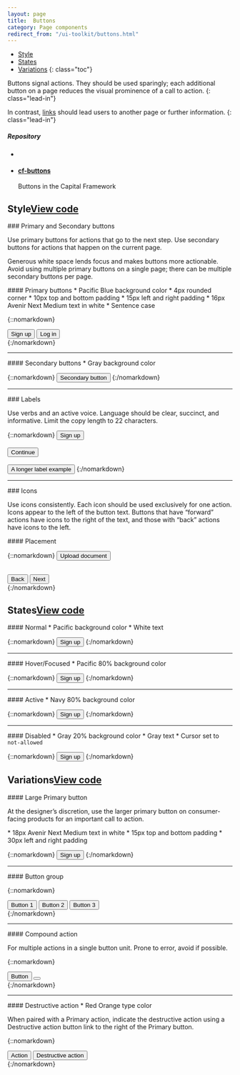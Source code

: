 ```yaml
---
layout: page
title:  Buttons
category: Page components
redirect_from: "/ui-toolkit/buttons.html"
---
```


- [Style](#style)
- [States](#states)
- [Variations](#variations)
{: class="toc"}

<div class="content-50 content-first">

Buttons signal actions. They should be used sparingly; each additional button on a page reduces the visual prominence of a call to action.
{: class="lead-in"}

In contrast, <a href="/design-manual/ui-toolkit/links.html">links</a> should lead users to another page or further information.
{: class="lead-in"}

</div>

<div class="content-50 content-last">
  <h5 class="repo-list-header">Repository</h5>
  <ul class="repo-list">
    <li>
      <span class="cf-icon cf-icon-github"></span>
    </li>
    <li>
      <a href="https://github.com/cfpb/cf-buttons"><h4>cf-buttons</h4></a>
      <p>Buttons in the Capital Framework</p>
    </li>
  </ul>
</div>

<h2 id="style">Style<span class="cf-code-link"><a href="https://cfpb.github.io/cf-buttons/docs/">View code <span class="cf-icon cf-icon-external-link"></span></a></span></h2>

<div class="content-33 content-first">
### Primary and Secondary buttons
<p>Use primary buttons for actions that go to the next step. Use secondary buttons for actions that happen on the current page.</p>

<p>Generous white space lends focus and makes buttons more actionable. Avoid using multiple primary buttons on a single page; there can be multiple secondary buttons per page.</p>
</div>

<div class="content-67 content-last">

<div class="content-67 content-first">
#### Primary buttons
* Pacific Blue background color
* 4px rounded corner
* 10px top and bottom padding
* 15px left and right padding
* 16px Avenir Next Medium text in white
* Sentence case
</div>

<div class="content-33 content-last">

{::nomarkdown}
<div class="m-btn-group">
    <button class="a-btn">Sign up</button>
    <button class="a-btn a-btn__link">Log in</button>
</div>
{:/nomarkdown}

</div>

---

<div class="content-67 content-first">
#### Secondary buttons
* Gray background color
</div>

<div class="content-33 content-last">

{::nomarkdown}
<button class="a-btn a-btn__secondary">Secondary button</button>
{:/nomarkdown}

</div>

</div>

---

<div class="content-33 content-first">
### Labels
<p>Use verbs and an active voice. Language should be clear, succinct, and informative.  Limit the copy length to 22 characters.</p>
</div>

<div class="content-67 content-last">

{::nomarkdown}
<button class="a-btn">Sign up</button><br><br>
<button class="a-btn">Continue</button><br><br>
<button class="a-btn">A longer label example</button>
{:/nomarkdown}

</div>

---

<div class="content-33 content-first">
### Icons
<p>Use icons consistently. Each icon should be used exclusively for one action. Icons appear to the left of the button text. Buttons that have “forward” actions have icons to the right of the text, and those with “back” actions have icons to the left.</p>
</div>

<div class="content-67 content-last">
#### Placement

{::nomarkdown}
<button class="a-btn">
    <span class="a-btn_icon__left cf-icon cf-icon-upload"></span>
    Upload document
</button>
<br><br>

<div class="m-btn-group">
    <button class="a-btn">
        <span class="a-btn_icon__left cf-icon cf-icon-left"></span>
        Back
    </button>
    <button class="a-btn">
        Next
        <span class="a-btn_icon__right cf-icon cf-icon-right"></span>
    </button>
</div>
{:/nomarkdown}

</div>

<h2 id="states">States<span class="cf-code-link"><a href="https://cfpb.github.io/cf-buttons/docs/">View code <span class="cf-icon cf-icon-external-link"></span></a></span></h2>

<div class="content-33 content-first">
#### Normal
* Pacific background color
* White text
</div>

<div class="content-67 content-last">

{::nomarkdown}
<button class="a-btn">Sign up</button>
{:/nomarkdown}

</div>

---

<div class="content-33 content-first">
#### Hover/Focused
* Pacific 80% background color
</div>

<div class="content-67 content-last">

{::nomarkdown}
<button class="a-btn hover">Sign up</button>
{:/nomarkdown}

</div>

---

<div class="content-33 content-first">
#### Active
* Navy 80% background color
</div>

<div class="content-67 content-last">

{::nomarkdown}
<button class="a-btn active">Sign up</button>
{:/nomarkdown}

</div>


---

<div class="content-33 content-first">
#### Disabled
* Gray 20% background color
* Gray text
* Cursor set to <code>not-allowed</code>
</div>

<div class="content-67 content-last">

{::nomarkdown}
<button class="a-btn a-btn__disabled">Sign up</button>
{:/nomarkdown}

</div>

<h2 id="variations">Variations<span class="cf-code-link"><a href="https://cfpb.github.io/cf-buttons/docs/">View code <span class="cf-icon cf-icon-external-link"></span></a></span></h2>

<div class="content-33 content-first">
#### Large Primary button
<p>At the designer’s discretion, use the larger primary button on consumer-facing products for an important call to action.</p>
* 18px Avenir Next Medium text in white
* 15px top and bottom padding
* 30px left and right padding
</div>

<div class="content-67 content-last">

{::nomarkdown}
<button class="a-btn a-btn__super">Sign up</button>
{:/nomarkdown}

</div>

---

<div class="content-33 content-first">
#### Button group
</div>

<div class="content-67 content-last">

{::nomarkdown}
<div class="m-btn-group">
    <button class="a-btn">Button 1</button>
    <button class="a-btn">Button 2</button>
    <button class="a-btn">Button 3</button>
</div>
{:/nomarkdown}

</div>

---

<div class="content-33 content-first">
#### Compound action
<p>For multiple actions in a single button unit. Prone to error, avoid if possible.</p>
</div>

<div class="content-67 content-last">

{::nomarkdown}
<div class="m-btn-group m-btn-group__combined">
    <button class="a-btn">Button</button>
    <button class="a-btn"><span class="cf-icon cf-icon-down"></span></button>
</div>
{:/nomarkdown}

</div>

---

<div class="content-33 content-first">
#### Destructive action
* Red Orange type color
<p>When paired with a Primary action, indicate the destructive action using a Destructive action button link to the right of the Primary button.</p>
</div>

<div class="content-67 content-last">

{::nomarkdown}
<div class="m-btn-group">
    <button class="a-btn">Action</button>
    <button class="a-btn a-btn__link a-btn__warning">Destructive action</button>
</div>
{:/nomarkdown}

</div>
